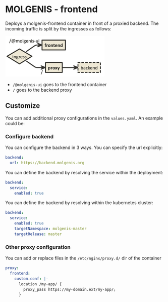 # MOLGENIS - frontend

Deploys a molgenis-frontend container in front of a proxied backend.
The incoming traffic is split by the ingresses as follows:

![proxy diagram](molgenis-frontend-proxy.png)

* `/@molgenis-ui` goes to the frontend container
* `/` goes to the backend proxy

## Customize
You can add additional proxy configurations in the ```values.yaml```. An example could be:

### Configure backend
You can configure the backend in 3 ways. You can specify the url explicitly:

```yaml
backend:
  url: https://backend.molgenis.org
```

You can define the backend by resolving the service within the deployment:

```yaml
backend:
  service: 
    enabled: true
```

You can define the backend by resolving within the kubernetes cluster:

```yaml
backend:
  service: 
    enabled: true
    targetNamespace: molgenis-master
    targetRelease: master
```

### Other proxy configuration
You can add or replace files in the `/etc/nginx/proxy.d/` dir of the container

```yaml
proxy:
  frontend:
    custom.conf: |-
      location /my-app/ {
        proxy_pass https://my-domain.ext/my-app/;
      }
```


